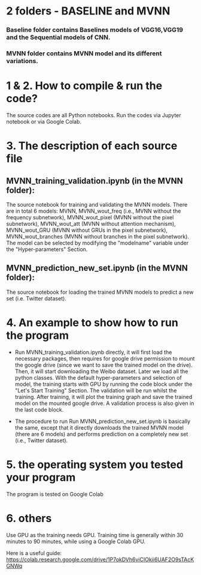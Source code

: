 # 2 folders - BASELINE and MVNN

### Baseline folder contains Baselines models of VGG16,VGG19 and the Sequential models of CNN.

### MVNN folder contains MVNN model and its different variations.

# 1 & 2. How to compile & run the code?
The source codes are all Python notebooks. Run the codes via Jupyter notebook or via Google Colab.

# 3. The description of each source file
## MVNN_training_validation.ipynb (in the MVNN folder): 
The source notebook for training and validating the MVNN models. There are in total 6 models: MVNN, MVNN_wout_freq (i.e., MVNN without the frequency subnetwork), MVNN_wout_pixel (MVNN without the pixel subnetwork), MVNN_wout_att (MVNN without attention mechanism), MVNN_wout_GRU (MVNN without GRUs in the pixel subnetwork), MVNN_wout_branches (MVNN without branches in the pixel subnetwork). The model can be selected by modifying the "modelname" variable under the "Hyper-parameters" Section.

## MVNN_prediction_new_set.ipynb (in the MVNN folder): 
The source notebook for loading the trained MVNN models to predict a new set (i.e. Twitter dataset).


# 4. An example to show how to run the program
- Run MVNN_training_validation.ipynb directly, it will first load the necessary packages, then requires for google drive permission to mount the google drive (since we want to save the trained model on the drive). Then, it will start downloading the Weibo dataset. Later we load all the python classes. With the default hyper-parameters and selection of model, the training starts with GPU by running the code block under the "Let's Start Training" Section. The validation will be run whilst the training. After training, it will plot the training graph and save the trained model on the mounted google drive. A validation process is also given in the last code block.

- The procedure to run Run MVNN_prediction_new_set.ipynb is basically the same, except that it directly downloads the trained MVNN model (there are 6 models) and performs prediction on a completely new set (i.e., Twitter dataset).

# 5. the operating system you tested your program
The program is tested on Google Colab

# 6. others
Use GPU as the training needs GPU.
Training time is generally within 30 minutes to 90 minutes, while using a Google Colab GPU.

Here is a useful guide: https://colab.research.google.com/drive/1P7okDVh6viCIOkii6UAF2O9sTAcKGNWq
